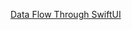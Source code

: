 [Data Flow Through SwiftUI](https://hamoblog.notion.site/WWDC-2019-Data-Flow-Through-SwiftUI-eb1466711058432e9ee97435986b8428?pvs=4)
